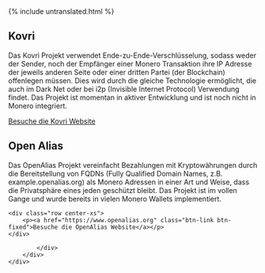 {% include untranslated.html %}
<div class="site-wrap">
<section class="container">
    <div class="row">
        <div class="left half no-pad-sm col-lg-6 col-md-6 col-sm-12 col-xs-12">
            <div class="info-block">
                <div class="row center-xs">
                    <div class="col">
                        <h2>Kovri</h2>
                    </div>
                </div>
<div class="row start-xs monero-project" markdown="1">

Das Kovri Projekt verwendet Ende-zu-Ende-Verschlüsselung, sodass weder der Sender, noch der Empfänger einer Monero Transaktion ihre IP Adresse der jeweils anderen Seite oder einer dritten Partei (der Blockchain) offenlegen müssen. Dies wird durch die gleiche Technologie ermöglicht, die auch im Dark Net oder bei i2p (Invisible Internet Protocol) Verwendung findet. Das Projekt ist momentan in aktiver Entwicklung und ist noch nicht in Monero integriert.

</div>
    <div class="row center-xs">
        <p><a href="https://www.getkovri.org" class="btn-link btn-fixed">Besuche die Kovri Website</a></p>
    </div>
            </div>
        </div>
        <div class="right half col-lg-6 col-md-6 col-sm-12 col-xs-12">
            <div class="info-block">
                <div class="row center-xs">
                    <div class="col">
                        <h2>Open Alias</h2>
                    </div>
                </div>
<div class="row start-xs monero-project" markdown="1">

Das OpenAlias Projekt vereinfacht Bezahlungen mit Kryptowährungen durch die Bereitstellung von FQDNs (Fully Qualified Domain Names, z.B. example.openalias.org) als Monero Adressen in einer Art und Weise, dass die Privatsphäre eines jeden geschützt bleibt. Das Projekt ist im vollen Gange und wurde bereits in vielen Monero Wallets implementiert.



</div>

    <div class="row center-xs">
        <p><a href="https://www.openalias.org" class="btn-link btn-fixed">Besuche die OpenAlias Website</a></p>
    </div>

            </div>
        </div>
    </div>
</section>
</div>